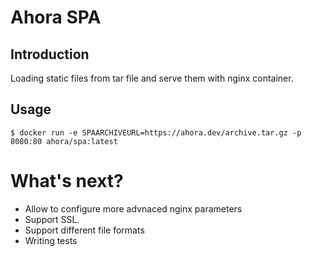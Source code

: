 # Ahora SPA
## Introduction
Loading static files from tar file and serve them with nginx container.

## Usage
``` 
$ docker run -e SPAARCHIVEURL=https://ahora.dev/archive.tar.gz -p 8080:80 ahora/spa:latest
```

# What's next?
* Allow to configure more advnaced nginx parameters
* Support SSL.
* Support different file formats
* Writing tests